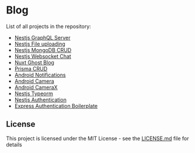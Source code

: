 # Blog

List of all projects in the repository:

- [Nestjs GraphQL Server](nest-graph-ql)
- [Nestjs File uploading](nest-file-uploading)
- [Nestjs MongoDB CRUD](Nest-CRUD)
- [Nestjs Websocket Chat](NestVueChat)
- [Nuxt Ghost Blog](nuxt-ghost)
- [Prisma CRUD](prisma-crud)
- [Android Notifications](Notifications)
- [Android Camera](Camera)
- [Android CameraX](CameraX)
- [Nestjs Typeorm](nestjs-typeorm)
- [Nestjs Authentication](nest-auth)
- [Express Authentication Boilerplate](express-auth-boilerplate)

## License

This project is licensed under the MIT License - see the [LICENSE.md](LICENSE) file for details
